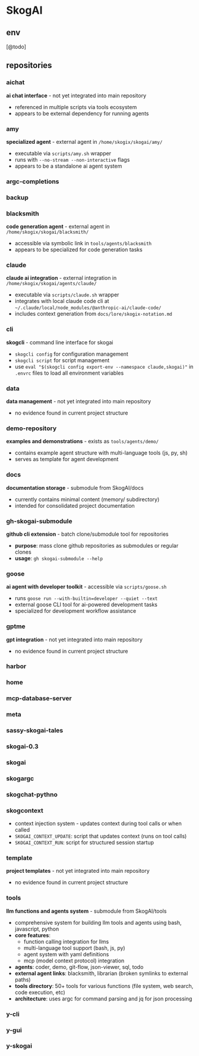 # SkogAI

## env

[@todo]

## repositories

### aichat

**ai chat interface** - not yet integrated into main repository
- referenced in multiple scripts via tools ecosystem
- appears to be external dependency for running agents

### amy

**specialized agent** - external agent in `/home/skogix/skogai/amy/`
- executable via `scripts/amy.sh` wrapper
- runs with `--no-stream --non-interactive` flags
- appears to be a standalone ai agent system

### argc-completions

### backup

### blacksmith

**code generation agent** - external agent in `/home/skogix/skogai/blacksmith/`
- accessible via symbolic link in `tools/agents/blacksmith`
- appears to be specialized for code generation tasks

### claude

**claude ai integration** - external integration in `/home/skogix/skogai/agents/claude/`
- executable via `scripts/claude.sh` wrapper
- integrates with local claude code cli at `~/.claude/local/node_modules/@anthropic-ai/claude-code/`
- includes context generation from `docs/lore/skogix-notation.md`

### cli

**skogcli** - command line interface for skogai

- `skogcli config` for configuration management
- `skogcli script` for script management
- use `eval "$(skogcli config export-env --namespace claude,skogai)"` in `.envrc` files to load all environment variables

### data

**data management** - not yet integrated into main repository
- no evidence found in current project structure

### demo-repository

**examples and demonstrations** - exists as `tools/agents/demo/`
- contains example agent structure with multi-language tools (js, py, sh)
- serves as template for agent development

### docs

**documentation storage** - submodule from SkogAI/docs
- currently contains minimal content (memory/ subdirectory)
- intended for consolidated project documentation

### gh-skogai-submodule

**github cli extension** - batch clone/submodule tool for repositories

- **purpose**: mass clone github repositories as submodules or regular clones
- **usage**: `gh skogai-submodule --help`

### goose

**ai agent with developer toolkit** - accessible via `scripts/goose.sh` 
- runs `goose run --with-builtin=developer --quiet --text`
- external goose CLI tool for ai-powered development tasks
- specialized for development workflow assistance

### gptme

**gpt integration** - not yet integrated into main repository
- no evidence found in current project structure

### harbor

### home

### mcp-database-server

### meta

### sassy-skogai-tales

### skogai-0.3

### skogai

### skogargc

### skogchat-pythno

### skogcontext

- context injection system - updates context during tool calls or when called
- `SKOGAI_CONTEXT_UPDATE`: script that updates context (runs on tool calls)
- `SKOGAI_CONTEXT_RUN`: script for structured session startup

### template

**project templates** - not yet integrated into main repository
- no evidence found in current project structure

### tools

**llm functions and agents system** - submodule from SkogAI/tools
- comprehensive system for building llm tools and agents using bash, javascript, python
- **core features**:
  - function calling integration for llms
  - multi-language tool support (bash, js, py)
  - agent system with yaml definitions
  - mcp (model context protocol) integration
- **agents**: coder, demo, git-flow, json-viewer, sql, todo
- **external agent links**: blacksmith, librarian (broken symlinks to external paths)
- **tools directory**: 50+ tools for various functions (file system, web search, code execution, etc)
- **architecture**: uses argc for command parsing and jq for json processing

### y-cli

### y-gui

### y-skogai
